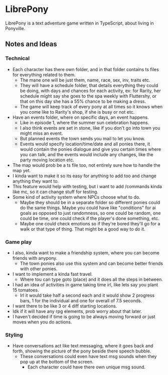 # LibrePony

LibrePony is a text adventure game written in TypeScript, about living in Ponyville.


## Notes and Ideas

### Technical
- Each character has there own folder, and in that folder contains ts files for everything related to them.
  - The mane one will be just them, name, race, sex, inv, traits etc.
  - They will have a schedule folder, that details everything they could be doing, with days and chances for each activity, ex: for Rarity, her schedule might say she goes to the spa weekly with Fluttershy, or that on this day she has a 55% chance to be making a dress.
  - The game will keep track of every pony at all times so it knows when you come like to Rarity's shop, if she is busy or not etc.
- Have an events folder, where on specific days, an event happens.
  - Like in episode 1, where the summer sun celebration happens.
  - I also think events are set in stone, like if you don't go into town you might miss an event.
  - But planned events the town sends you mail to let you know.
  - Events would specify location/time/date and all ponies there, it would contain the ponies dialogue and give you certain times where you can talk, and the events would include any changes, like the party moving location etc.
- The map would prob be a ts file too, not entirely sure how to handle the map yet.
- I kinda want to make it so its easy for anything to add too and change anything they want to.
- This feature would help with testing, but i want to add /commands kinda like mc, so it can change stuff for testing.
- Some kind of activity system where NPCs choose what to do.
  - Maybe they should be in a separate folder so different ponies could do the same things. Maybe you could have like "conditions" for ai goals as opposed to just randomness, so one could be random, one could be time, one could check if the player's done something, etc.
  - Maybe one could check emotions so if they're bored they'll go for a walk or that type of thing. That might be a good way to do it.

### Game play
- I also, kinda want to make a friendship system, where you can become friends with anypony.
  - The town ponies also use this system and can become better friends with other ponies.
- I want to implement a kinda fast travel.
  - Where tou can type goto (place) and it does all the steps in between.
- I had an idea of activities in game taking time irl, like lets say you plant 15 tomatoes.
  - Irl it would take half a second each and it would show 2 progress bars, 1 for the individual and one for overall of 7.5 seconds.
- I want there to be like 3 or 4 diff starting locations.
- Idk if it will have any rpg elements, prob worry about that later.
- I haven't decided if time is going to be always moving forward or just moves when you do actions.

### Styling
- Have conversations act like text messaging, where it goes back and forth, showing the picture of the pony beside there speech bubble.
  - These conversations could even have text msg sounds when they pop up at the bottom of the screen.
    - Each character could have there own unique msg sound.
